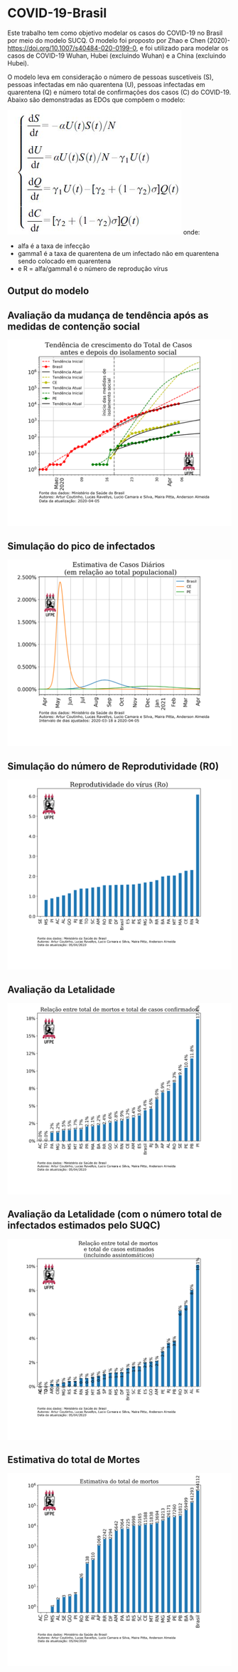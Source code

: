 # COVID-19-Brasil

Este trabalho tem como objetivo modelar os casos do COVID-19 no Brasil por meio do modelo SUCQ. O modelo foi proposto por Zhao e Chen (2020)- https://doi.org/10.1007/s40484-020-0199-0, e foi utilizado para modelar os casos de COVID-19 Wuhan, Hubei (excluindo Wuhan) e a China (excluindo Hubei). 

O modelo leva em consideração o número de pessoas suscetíveis (S), pessoas infectadas em não quarentena (U), pessoas infectadas em quarentena (Q) e número total de confirmações dos casos (C) do COVID-19. Abaixo são demonstradas as EDOs que compõem o modelo: 

![Image of EDOSUCQ](https://github.com/ravellys/COVID-19-Brasil/blob/master/eq_SUCQ.JPG)
onde:
* alfa é a taxa de infecção
* gamma1 é a taxa de quarentena de um infectado não em quarentena sendo colocado em quarentena
* e R = alfa/gamma1 é o número de reprodução vírus

## Output do modelo 

<imagem>
  
## Avaliação da mudança de tendência após as medidas de contenção social

![Image of EDOSUCQ](https://github.com/ravellys/COVID-19-Brasil/blob/master/cum_cases.png)

## Simulação do pico de infectados

![Image of EDOSUCQ](https://github.com/ravellys/COVID-19-Brasil/blob/master/daily_cases.png)

## Simulação do número de Reprodutividade (R0)

![Image of EDOSUCQ](https://github.com/ravellys/COVID-19-Brasil/blob/master/R0.png)



## Avaliação da Letalidade 

![Image of EDOSUCQ](https://github.com/ravellys/COVID-19-Brasil/blob/master/mortality.png)

## Avaliação da Letalidade (com o número total de infectados estimados pelo SUQC)

![Image of EDOSUCQ](https://github.com/ravellys/COVID-19-Brasil/blob/master/mortality_real_estimada.png)

## Estimativa do total de Mortes

![Image of EDOSUCQ](https://github.com/ravellys/COVID-19-Brasil/blob/master/total%20de%20mortes.png)





